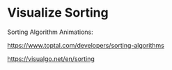 # Visualize Sorting
Sorting Algorithm Animations: 

  https://www.toptal.com/developers/sorting-algorithms
  
  https://visualgo.net/en/sorting
